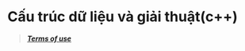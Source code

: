 # Cấu trúc dữ liệu và giải thuật(c++)
>***[Terms of use](https://github.com/openuniland/.github/blob/master/profile/README.md)***

